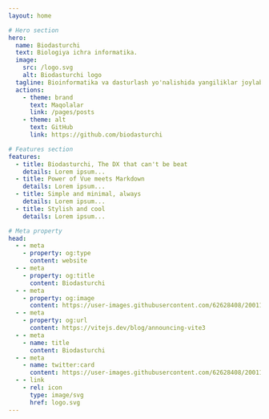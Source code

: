```yaml
---
layout: home

# Hero section
hero:
  name: Biodasturchi
  text: Biologiya ichra informatika.
  image:
    src: /logo.svg
    alt: Biodasturchi logo
  tagline: Bioinformatika va dasturlash yo'nalishida yangiliklar joylab boruvchi web sayt
  actions:
    - theme: brand
      text: Maqolalar
      link: /pages/posts
    - theme: alt
      text: GitHub
      link: https://github.com/biodasturchi

# Features section
features:
  - title: Biodasturchi, The DX that can't be beat
    details: Lorem ipsum...
  - title: Power of Vue meets Markdown
    details: Lorem ipsum...
  - title: Simple and minimal, always
    details: Lorem ipsum...
  - title: Stylish and cool
    details: Lorem ipsum...

# Meta property
head:
  - - meta
    - property: og:type
      content: website
  - - meta
    - property: og:title
      content: Biodasturchi
  - - meta
    - property: og:image
      content: https://user-images.githubusercontent.com/62628408/200117602-4b274d14-b1b2-4f61-8dcd-9f9482c677a0.png
  - - meta
    - property: og:url
      content: https://vitejs.dev/blog/announcing-vite3
  - - meta
    - name: title
      content: Biodasturchi
  - - meta
    - name: twitter:card
      content: https://user-images.githubusercontent.com/62628408/200117602-4b274d14-b1b2-4f61-8dcd-9f9482c677a0.png
  - - link
    - rel: icon
      type: image/svg
      href: logo.svg
---
```

